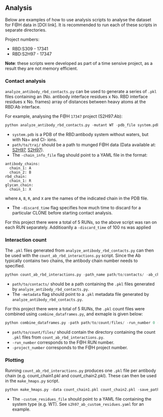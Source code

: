 ## Analysis
Below are examples of how to use analysis scripts to analyse the dataset for F@H data in [DOI link]. It is recommended to run each of these scripts in separate directories.

Project numbers:
* RBD:S309 - 17341
* RBD:S2H97 - 17347

**Note**: these scripts were developed as part of a time sensive project, as a result they are not memory efficient.

### Contact analysis
`analyze_antibody_rbd_contacts.py` can be used to generate a series of `.pkl` files containing an (No. antibody interface residues x No. RBD interface residues x No. frames) array of distances between heavy atoms at the RBD:Ab interface.

For example, analysing the F@H `17347` project (S2H97:Ab):

```python
python analyze_antibody_rbd_contacts.py -mutant WT -pdb_file system.pdb -traj_path path/to/traj/ -fah_project_code 17347 -chain_info_file chain_info_S2H97_RBD.yaml -run_number 0 -discard_time 100
```
* `system.pdb` is a PDB of the RBD:antibody system without waters, but with Na+ and Cl- ions.
* `path/to/traj/` should be a path to munged F@H data (Data available at: [S2H97](https://covid.molssi.org//simulations/#foldinghome-simulations-of-the-sars-cov-2-spike-rbd-bound-to-monoclonal-antibody-s2h97), [S2H97](https://covid.molssi.org//simulations/#foldinghome-simulations-of-the-sars-cov-2-spike-rbd-bound-to-monoclonal-antibody-S2H97)).
* The `-chain_info_file` flag should point to a YAML file in the format:
```
antibody_chains:
  chain_1: A
  chain_2: B
rbd_chain:
  chain_1: R
glycan_chain:
  chain_1: X
```
where `A`, `B`, `R`, and `X` are the names of the indicated chain in the PDB file.
* The `-discard_time` flag specifies how much time to discard for a particular CLONE before starting contact analysis.

For this project there were a total of 5 RUNs, so the above script was ran on each RUN separately. Additioanlly a `-discard_time` of 100 ns was applied

### Interaction count
The `.pkl` files generated from `analyze_antibody_rbd_contacts.py` can then be used with the `count_ab_rbd_interactions.py` script. Since the Ab typically contains two chains, the antibody chain number needs to specified.

```python
python count_ab_rbd_interactions.py -path_name path/to/contacts/ -ab_chain_key 1 -metadata_file PROJ17347_WT_selection_metadata.pkl -project_number 17347 -mutant WT
```

* `path/to/contacts/` should be a path containing the `.pkl` files generated by `analyze_antibody_rbd_contacts.py`.
* The `-metadata` flag should point to a `.pkl` metadata file generated by `analyze_antibody_rbd_contacts.py`.

For this project there were a total of 5 RUNs, the `.pkl` count files were combined using `combine_dataframes.py`, and exmaple is given below:

```python
python combine_dataframes.py -path path/to/count/files/ -run_number 0 -project_number 17347
```

* `path/to/count/files/` should contain the directory containing the count `.pkl` files from `count_ab_rbd_interactions.py`.
* `-run_number` corresponds to the F@H RUN number.
* `-project_number` corresponds to the F@H project number.

### Plotting
Running `count_ab_rbd_interactions.py` produces one `.pkl` file per antibody chain (e.g. count_chain1.pkl and count_chain2.pkl). These can then be used in the `make_hmaps.py` script.

```python
python make_hmaps.py -data count_chain1.pkl count_chain2.pkl -save_path path/to/save/plots -ab_name S2H97 -custom_residues_file s2h97_ab_custom_residues.yaml
```

* The `-custom_residues_file` should point to a YAML file containing the system type (e.g. WT). See `s2h97_ab_custom_residues.yaml` for an example.